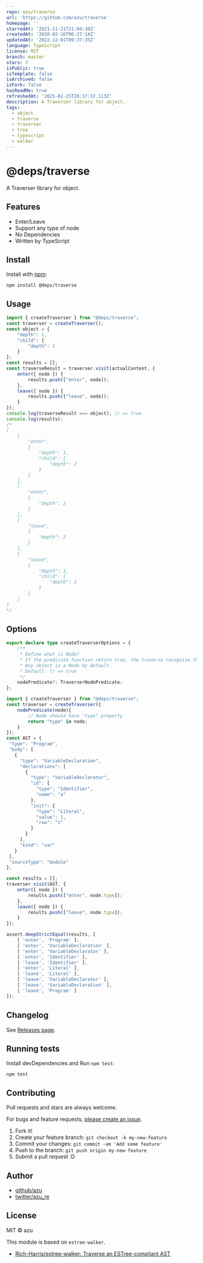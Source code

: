 ```yaml
---
repo: azu/traverse
url: 'https://github.com/azu/traverse'
homepage: ''
starredAt: '2021-11-21T21:04:30Z'
createdAt: '2020-02-16T06:27:14Z'
updatedAt: '2022-12-01T09:37:35Z'
language: TypeScript
license: MIT
branch: master
stars: 3
isPublic: true
isTemplate: false
isArchived: false
isFork: false
hasReadMe: true
refreshedAt: '2025-02-25T20:37:37.113Z'
description: A Traverser library for object.
tags:
  - object
  - traverse
  - traverser
  - tree
  - typescript
  - walker
---
```


# @deps/traverse

A Traverser library for object.

## Features

- Enter/Leave
- Support any type of node
- No Dependencies
- Written by TypeScript 

## Install

Install with [npm](https://www.npmjs.com/):

    npm install @deps/traverse

## Usage

```js
import { createTraverser } from "@deps/traverse";
const traverser = createTraverser();
const object = {
    "depth": 1,
    "child": {
        "depth": 2
    }
};
const results = [];
const traverseResult = traverser.visit(actualContent, {
    enter({ node }) {
        results.push(["enter", node]);
    },
    leave({ node }) {
        results.push(["leave", node]);
    }
});
console.log(traverseResult === object); // => true
console.log(results);
/*
[
    [
        "enter",
        {
            "depth": 1,
            "child": {
                "depth": 2
            }
        }
    ],
    [
        "enter",
        {
            "depth": 2
        }
    ],
    [
        "leave",
        {
            "depth": 2
        }
    ],
    [
        "leave",
        {
            "depth": 1,
            "child": {
                "depth": 2
            }
        }
    ]
]
*/
```

## Options

```ts 
export declare type createTraverserOptions = {
    /**
     * Define what is Node?
     * If the predicate function return true, the traverse recognize the value is a Node.
     * Any object is a Node by default.
     * Default: () => true
     */
    nodePredicate?: TraverserNodePredicate;
};
```

```js
import { createTraverser } from "@deps/traverse";
const traverser = createTraverser({
    nodePredicate(node){
        // Node should have "type" property
        return "type" in node;
    }
});
const AST = {
 "type": "Program",
 "body": [
   {
     "type": "VariableDeclaration",
     "declarations": [
       {
         "type": "VariableDeclarator",
         "id": {
           "type": "Identifier",
           "name": "a"
         },
         "init": {
           "type": "Literal",
           "value": 1,
           "raw": "1"
         }
       }
     ],
     "kind": "var"
   }
 ],
 "sourceType": "module"
};

const results = [];
traverser.visit(AST, {
    enter({ node }) {
        results.push(["enter", node.type]);
    },
    leave({ node }) {
        results.push(["leave", node.type]);
    }
});

assert.deepStrictEqual(results, [
    [ 'enter', 'Program' ],
    [ 'enter', 'VariableDeclaration' ],
    [ 'enter', 'VariableDeclarator' ],
    [ 'enter', 'Identifier' ],
    [ 'leave', 'Identifier' ],
    [ 'enter', 'Literal' ],
    [ 'leave', 'Literal' ],
    [ 'leave', 'VariableDeclarator' ],
    [ 'leave', 'VariableDeclaration' ],
    [ 'leave', 'Program' ]
]);
```

## Changelog

See [Releases page](https://github.com/azu/traverse/releases).

## Running tests

Install devDependencies and Run `npm test`:

    npm test

## Contributing

Pull requests and stars are always welcome.

For bugs and feature requests, [please create an issue](https://github.com/azu/traverse/issues).

1. Fork it!
2. Create your feature branch: `git checkout -b my-new-feature`
3. Commit your changes: `git commit -am 'Add some feature'`
4. Push to the branch: `git push origin my-new-feature`
5. Submit a pull request :D

## Author

- [github/azu](https://github.com/azu)
- [twitter/azu_re](https://twitter.com/azu_re)

## License

MIT © azu

This module is based on `estree-walker`.

- [Rich-Harris/estree-walker: Traverse an ESTree-compliant AST](https://github.com/Rich-Harris/estree-walker)
